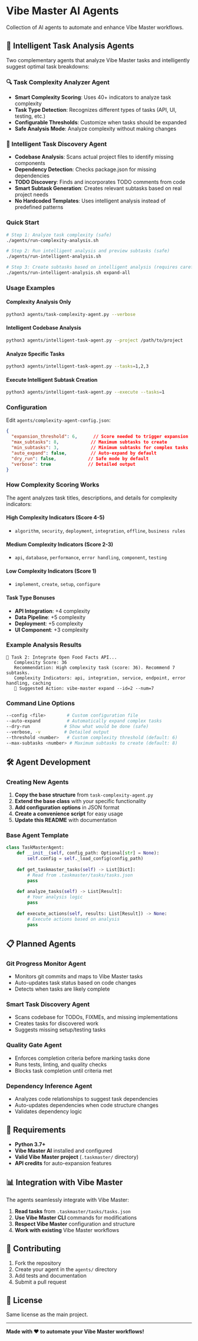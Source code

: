 # Vibe Master AI Agents

Collection of AI agents to automate and enhance Vibe Master workflows.

## 🤖 Intelligent Task Analysis Agents

Two complementary agents that analyze Vibe Master tasks and intelligently suggest optimal task breakdowns:

### 🔍 Task Complexity Analyzer Agent
- **Smart Complexity Scoring**: Uses 40+ indicators to analyze task complexity
- **Task Type Detection**: Recognizes different types of tasks (API, UI, testing, etc.)
- **Configurable Thresholds**: Customize when tasks should be expanded
- **Safe Analysis Mode**: Analyze complexity without making changes

### 🧠 Intelligent Task Discovery Agent
- **Codebase Analysis**: Scans actual project files to identify missing components
- **Dependency Detection**: Checks package.json for missing dependencies
- **TODO Discovery**: Finds and incorporates TODO comments from code
- **Smart Subtask Generation**: Creates relevant subtasks based on real project needs
- **No Hardcoded Templates**: Uses intelligent analysis instead of predefined patterns

### Quick Start

```bash
# Step 1: Analyze task complexity (safe)
./agents/run-complexity-analysis.sh

# Step 2: Run intelligent analysis and preview subtasks (safe)
./agents/run-intelligent-analysis.sh

# Step 3: Create subtasks based on intelligent analysis (requires careful review)
./agents/run-intelligent-analysis.sh expand-all
```

### Usage Examples

#### Complexity Analysis Only
```bash
python3 agents/task-complexity-agent.py --verbose
```

#### Intelligent Codebase Analysis
```bash
python3 agents/intelligent-task-agent.py --project /path/to/project
```

#### Analyze Specific Tasks
```bash
python3 agents/intelligent-task-agent.py --tasks=1,2,3
```

#### Execute Intelligent Subtask Creation
```bash
python3 agents/intelligent-task-agent.py --execute --tasks=1
```

### Configuration

Edit `agents/complexity-agent-config.json`:

```json
{
  "expansion_threshold": 6,      // Score needed to trigger expansion
  "max_subtasks": 8,            // Maximum subtasks to create
  "min_subtasks": 3,            // Minimum subtasks for complex tasks
  "auto_expand": false,         // Auto-expand by default
  "dry_run": false,            // Safe mode by default
  "verbose": true              // Detailed output
}
```

### How Complexity Scoring Works

The agent analyzes task titles, descriptions, and details for complexity indicators:

#### High Complexity Indicators (Score 4-5)
- `algorithm`, `security`, `deployment`, `integration`, `offline`, `business rules`

#### Medium Complexity Indicators (Score 2-3)
- `api`, `database`, `performance`, `error handling`, `component`, `testing`

#### Low Complexity Indicators (Score 1)
- `implement`, `create`, `setup`, `configure`

#### Task Type Bonuses
- **API Integration**: +4 complexity
- **Data Pipeline**: +5 complexity  
- **Deployment**: +5 complexity
- **UI Component**: +3 complexity

### Example Analysis Results

```
🔴 Task 2: Integrate Open Food Facts API...
   Complexity Score: 36
   Recommendation: High complexity task (score: 36). Recommend 7 subtasks.
   Complexity Indicators: api, integration, service, endpoint, error handling, caching
   🎯 Suggested Action: vibe-master expand --id=2 --num=7
```

### Command Line Options

```bash
--config <file>        # Custom configuration file
--auto-expand          # Automatically expand complex tasks
--dry-run             # Show what would be done (safe)
--verbose, -v         # Detailed output
--threshold <number>   # Custom complexity threshold (default: 6)
--max-subtasks <number> # Maximum subtasks to create (default: 8)
```

## 🛠️ Agent Development

### Creating New Agents

1. **Copy the base structure** from `task-complexity-agent.py`
2. **Extend the base class** with your specific functionality
3. **Add configuration options** in JSON format
4. **Create a convenience script** for easy usage
5. **Update this README** with documentation

### Base Agent Template

```python
class TaskMasterAgent:
    def __init__(self, config_path: Optional[str] = None):
        self.config = self._load_config(config_path)
    
    def get_taskmaster_tasks(self) -> List[Dict]:
        # Read from .taskmaster/tasks/tasks.json
        pass
    
    def analyze_tasks(self) -> List[Result]:
        # Your analysis logic
        pass
    
    def execute_actions(self, results: List[Result]) -> None:
        # Execute actions based on analysis
        pass
```

## 📋 Planned Agents

### Git Progress Monitor Agent
- Monitors git commits and maps to Vibe Master tasks
- Auto-updates task status based on code changes
- Detects when tasks are likely complete

### Smart Task Discovery Agent
- Scans codebase for TODOs, FIXMEs, and missing implementations
- Creates tasks for discovered work
- Suggests missing setup/testing tasks

### Quality Gate Agent
- Enforces completion criteria before marking tasks done
- Runs tests, linting, and quality checks
- Blocks task completion until criteria met

### Dependency Inference Agent
- Analyzes code relationships to suggest task dependencies
- Auto-updates dependencies when code structure changes
- Validates dependency logic

## 🔧 Requirements

- **Python 3.7+**
- **Vibe Master AI** installed and configured
- **Valid Vibe Master project** (`.taskmaster/` directory)
- **API credits** for auto-expansion features

## 📊 Integration with Vibe Master

The agents seamlessly integrate with Vibe Master:

1. **Read tasks** from `.taskmaster/tasks/tasks.json`
2. **Use Vibe Master CLI** commands for modifications
3. **Respect Vibe Master** configuration and structure
4. **Work with existing** Vibe Master workflows

## 🤝 Contributing

1. Fork the repository
2. Create your agent in the `agents/` directory
3. Add tests and documentation
4. Submit a pull request

## 📝 License

Same license as the main project.

---

**Made with ❤️ to automate your Vibe Master workflows!**